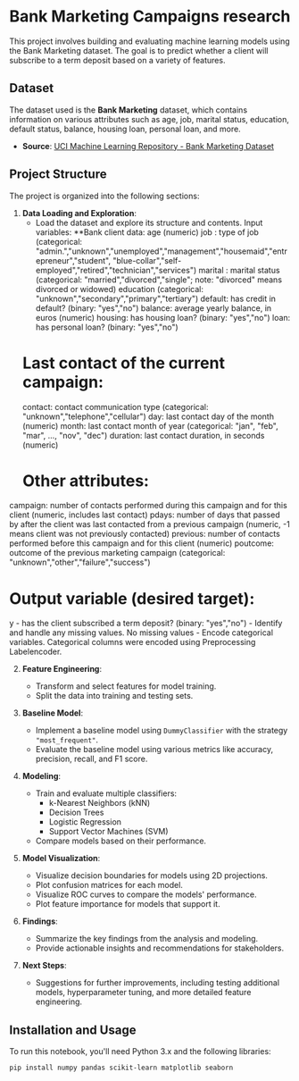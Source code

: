 # Bank Marketing Campaigns research

This project involves building and evaluating machine learning models using the Bank Marketing dataset. The goal is to predict whether a client will subscribe to a term deposit based on a variety of features.

## Dataset

The dataset used is the **Bank Marketing** dataset, which contains information on various attributes such as age, job, marital status, education, default status, balance, housing loan, personal loan, and more.

- **Source**: [UCI Machine Learning Repository - Bank Marketing Dataset](https://archive.ics.uci.edu/ml/datasets/Bank+Marketing)

## Project Structure

The project is organized into the following sections:

1. **Data Loading and Exploration**:
    - Load the dataset and explore its structure and contents.
      Input variables:
   **Bank client data:
   age (numeric)
   job : type of job (categorical: "admin.","unknown","unemployed","management","housemaid","entrepreneur","student",
                                       "blue-collar","self-employed","retired","technician","services") 
   marital : marital status (categorical: "married","divorced","single"; note: "divorced" means divorced or widowed)
   education (categorical: "unknown","secondary","primary","tertiary")
   default: has credit in default? (binary: "yes","no")
   balance: average yearly balance, in euros (numeric) 
   housing: has housing loan? (binary: "yes","no")
   loan: has personal loan? (binary: "yes","no")
   # Last contact of the current campaign:
   contact: contact communication type (categorical: "unknown","telephone","cellular") 
  day: last contact day of the month (numeric)
  month: last contact month of year (categorical: "jan", "feb", "mar", ..., "nov", "dec")
  duration: last contact duration, in seconds (numeric)
   # Other attributes:
  campaign: number of contacts performed during this campaign and for this client (numeric, includes last contact)
  pdays: number of days that passed by after the client was last contacted from a previous campaign (numeric, -1 means client was not previously contacted)
  previous: number of contacts performed before this campaign and for this client (numeric)
  poutcome: outcome of the previous marketing campaign (categorical: "unknown","other","failure","success")

  # Output variable (desired target):
  y - has the client subscribed a term deposit? (binary: "yes","no")
    - Identify and handle any missing values.
      No missing values
    - Encode categorical variables.
      Categorical columns were encoded using Preprocessing Labelencoder.

2. **Feature Engineering**:
    - Transform and select features for model training.
    - Split the data into training and testing sets.

3. **Baseline Model**:
    - Implement a baseline model using `DummyClassifier` with the strategy `"most_frequent"`.
    - Evaluate the baseline model using various metrics like accuracy, precision, recall, and F1 score.

4. **Modeling**:
    - Train and evaluate multiple classifiers:
        - k-Nearest Neighbors (kNN)
        - Decision Trees
        - Logistic Regression
        - Support Vector Machines (SVM)
    - Compare models based on their performance.

5. **Model Visualization**:
    - Visualize decision boundaries for models using 2D projections.
    - Plot confusion matrices for each model.
    - Visualize ROC curves to compare the models' performance.
    - Plot feature importance for models that support it.

6. **Findings**:
    - Summarize the key findings from the analysis and modeling.
    - Provide actionable insights and recommendations for stakeholders.

7. **Next Steps**:
    - Suggestions for further improvements, including testing additional models, hyperparameter tuning, and more detailed feature engineering.

## Installation and Usage

To run this notebook, you'll need Python 3.x and the following libraries:

```bash
pip install numpy pandas scikit-learn matplotlib seaborn
